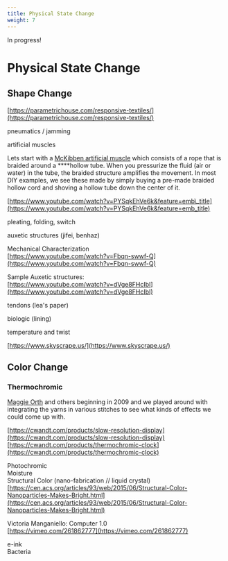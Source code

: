 ```yaml
---
title: Physical State Change
weight: 7
---
```

In progress!

# Physical State Change

## Shape Change

[https://parametrichouse.com/responsive-textiles/](https://parametrichouse.com/responsive-textiles/)

pneumatics / jamming

artificial muscles

Lets start with a [McKibben artificial muscle](https://softroboticstoolkit.com/book/pneumatic-artificial-muscles#:~:text=The%20muscles%20consist%20of%20an,radial%20expansion%20into%20linear%20contraction.) which consists of a rope that is braided around a ****hollow tube. When you pressurize the fluid \(air or water\) in the tube, the braided structure amplifies the movement. In most DIY examples, we see these made by simply buying a pre-made braided hollow cord and shoving a hollow tube down the center of it. 

[https://www.youtube.com/watch?v=PYSqkEhVe6k&feature=emb\_title](https://www.youtube.com/watch?v=PYSqkEhVe6k&feature=emb_title)



pleating, folding, switch

auxetic structures \(jifei, benhaz\)  


  
Mechanical Characterization   
[https://www.youtube.com/watch?v=Fbqn-swwf-Q](https://www.youtube.com/watch?v=Fbqn-swwf-Q)  
  
Sample Auxetic structures:   
[https://www.youtube.com/watch?v=dVge8FHcIbI](https://www.youtube.com/watch?v=dVge8FHcIbI)

  
tendons \(lea's paper\)  
  
biologic \(lining\)  


temperature and twist

[https://www.skyscrape.us/](https://www.skyscrape.us/)

## Color Change 

### Thermochromic

 [Maggie Orth](http://www.maggieorth.com/art_100EAYears.html) and others beginning in 2009 and we played around with integrating the yarns in various stitches to see what kinds of effects we could come up with.

[https://cwandt.com/products/slow-resolution-display](https://cwandt.com/products/slow-resolution-display)  
[https://cwandt.com/products/thermochromic-clock](https://cwandt.com/products/thermochromic-clock)

Photochromic  
Moisture   
Structural Color \(nano-fabrication // liquid crystal\)  
[https://cen.acs.org/articles/93/web/2015/06/Structural-Color-Nanoparticles-Makes-Bright.html](https://cen.acs.org/articles/93/web/2015/06/Structural-Color-Nanoparticles-Makes-Bright.html)

Victoria Manganiello: Computer 1.0  
[https://vimeo.com/261862777](https://vimeo.com/261862777)  


e-ink  
Bacteria

